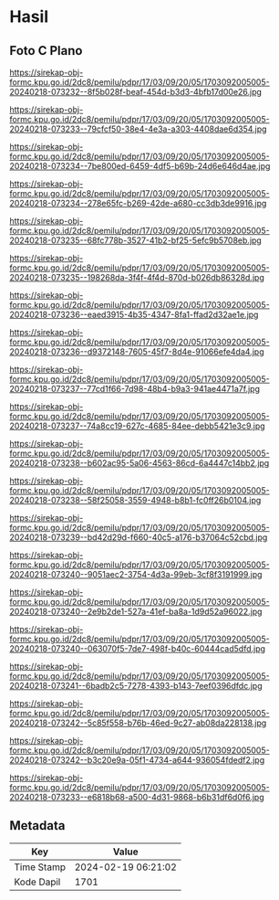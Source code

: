 # Hasil

## Foto C Plano

https://sirekap-obj-formc.kpu.go.id/2dc8/pemilu/pdpr/17/03/09/20/05/1703092005005-20240218-073232--8f5b028f-beaf-454d-b3d3-4bfb17d00e26.jpg

https://sirekap-obj-formc.kpu.go.id/2dc8/pemilu/pdpr/17/03/09/20/05/1703092005005-20240218-073233--79cfcf50-38e4-4e3a-a303-4408dae6d354.jpg

https://sirekap-obj-formc.kpu.go.id/2dc8/pemilu/pdpr/17/03/09/20/05/1703092005005-20240218-073234--7be800ed-6459-4df5-b69b-24d6e646d4ae.jpg

https://sirekap-obj-formc.kpu.go.id/2dc8/pemilu/pdpr/17/03/09/20/05/1703092005005-20240218-073234--278e65fc-b269-42de-a680-cc3db3de9916.jpg

https://sirekap-obj-formc.kpu.go.id/2dc8/pemilu/pdpr/17/03/09/20/05/1703092005005-20240218-073235--68fc778b-3527-41b2-bf25-5efc9b5708eb.jpg

https://sirekap-obj-formc.kpu.go.id/2dc8/pemilu/pdpr/17/03/09/20/05/1703092005005-20240218-073235--198268da-3f4f-4f4d-870d-b026db86328d.jpg

https://sirekap-obj-formc.kpu.go.id/2dc8/pemilu/pdpr/17/03/09/20/05/1703092005005-20240218-073236--eaed3915-4b35-4347-8fa1-ffad2d32ae1e.jpg

https://sirekap-obj-formc.kpu.go.id/2dc8/pemilu/pdpr/17/03/09/20/05/1703092005005-20240218-073236--d9372148-7605-45f7-8d4e-91066efe4da4.jpg

https://sirekap-obj-formc.kpu.go.id/2dc8/pemilu/pdpr/17/03/09/20/05/1703092005005-20240218-073237--77cd1f66-7d98-48b4-b9a3-941ae4471a7f.jpg

https://sirekap-obj-formc.kpu.go.id/2dc8/pemilu/pdpr/17/03/09/20/05/1703092005005-20240218-073237--74a8cc19-627c-4685-84ee-debb5421e3c9.jpg

https://sirekap-obj-formc.kpu.go.id/2dc8/pemilu/pdpr/17/03/09/20/05/1703092005005-20240218-073238--b602ac95-5a06-4563-86cd-6a4447c14bb2.jpg

https://sirekap-obj-formc.kpu.go.id/2dc8/pemilu/pdpr/17/03/09/20/05/1703092005005-20240218-073238--58f25058-3559-4948-b8b1-fc0ff26b0104.jpg

https://sirekap-obj-formc.kpu.go.id/2dc8/pemilu/pdpr/17/03/09/20/05/1703092005005-20240218-073239--bd42d29d-f660-40c5-a176-b37064c52cbd.jpg

https://sirekap-obj-formc.kpu.go.id/2dc8/pemilu/pdpr/17/03/09/20/05/1703092005005-20240218-073240--9051aec2-3754-4d3a-99eb-3cf8f3191999.jpg

https://sirekap-obj-formc.kpu.go.id/2dc8/pemilu/pdpr/17/03/09/20/05/1703092005005-20240218-073240--2e9b2de1-527a-41ef-ba8a-1d9d52a96022.jpg

https://sirekap-obj-formc.kpu.go.id/2dc8/pemilu/pdpr/17/03/09/20/05/1703092005005-20240218-073240--063070f5-7de7-498f-b40c-60444cad5dfd.jpg

https://sirekap-obj-formc.kpu.go.id/2dc8/pemilu/pdpr/17/03/09/20/05/1703092005005-20240218-073241--6badb2c5-7278-4393-b143-7eef0396dfdc.jpg

https://sirekap-obj-formc.kpu.go.id/2dc8/pemilu/pdpr/17/03/09/20/05/1703092005005-20240218-073242--5c85f558-b76b-46ed-9c27-ab08da228138.jpg

https://sirekap-obj-formc.kpu.go.id/2dc8/pemilu/pdpr/17/03/09/20/05/1703092005005-20240218-073242--b3c20e9a-05f1-4734-a644-936054fdedf2.jpg

https://sirekap-obj-formc.kpu.go.id/2dc8/pemilu/pdpr/17/03/09/20/05/1703092005005-20240218-073233--e6818b68-a500-4d31-9868-b6b31df6d0f6.jpg


## Metadata

| Key        | Value               |
| ---------- | ------------------- |
| Time Stamp | 2024-02-19 06:21:02 |
| Kode Dapil | 1701                |



